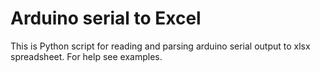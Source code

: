 Arduino serial to Excel
================

This is Python script for reading and parsing arduino serial output to xlsx spreadsheet. For help see examples.

